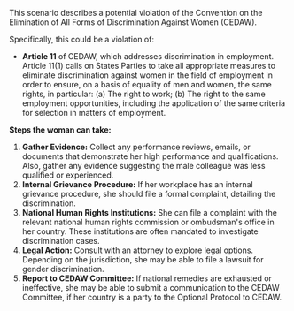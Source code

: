 This scenario describes a potential violation of the Convention on the Elimination of All Forms of Discrimination Against Women (CEDAW).

Specifically, this could be a violation of:

*   **Article 11** of CEDAW, which addresses discrimination in employment. Article 11(1) calls on States Parties to take all appropriate measures to eliminate discrimination against women in the field of employment in order to ensure, on a basis of equality of men and women, the same rights, in particular: (a) The right to work; (b) The right to the same employment opportunities, including the application of the same criteria for selection in matters of employment.

**Steps the woman can take:**

1.  **Gather Evidence:** Collect any performance reviews, emails, or documents that demonstrate her high performance and qualifications. Also, gather any evidence suggesting the male colleague was less qualified or experienced.
2.  **Internal Grievance Procedure:** If her workplace has an internal grievance procedure, she should file a formal complaint, detailing the discrimination.
3.  **National Human Rights Institutions:** She can file a complaint with the relevant national human rights commission or ombudsman's office in her country. These institutions are often mandated to investigate discrimination cases.
4.  **Legal Action:** Consult with an attorney to explore legal options. Depending on the jurisdiction, she may be able to file a lawsuit for gender discrimination.
5.  **Report to CEDAW Committee:** If national remedies are exhausted or ineffective, she may be able to submit a communication to the CEDAW Committee, if her country is a party to the Optional Protocol to CEDAW.

